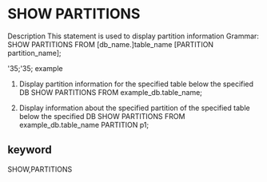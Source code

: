 # SHOW PARTITIONS
Description
This statement is used to display partition information
Grammar:
SHOW PARTITIONS FROM [db_name.]table_name [PARTITION partition_name];

'35;'35; example
1. Display partition information for the specified table below the specified DB
SHOW PARTITIONS FROM example_db.table_name;

1. Display information about the specified partition of the specified table below the specified DB
SHOW PARTITIONS FROM example_db.table_name PARTITION p1;

## keyword
SHOW,PARTITIONS

